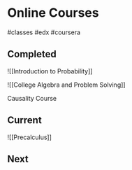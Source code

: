 # Online Courses
#classes #edx #coursera

## Completed
![[Introduction to Probability]]

![[College Algebra and Problem Solving]]

Causality Course


## Current
![[Precalculus]]


## Next
